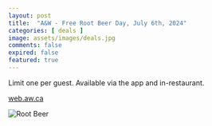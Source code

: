 ```yaml
---
layout: post
title:  "A&W - Free Root Beer Day, July 6th, 2024"
categories: [ deals ]
image: assets/images/deals.jpg
comments: false
expired: false
featured: true
---
```


Limit one per guest. Available via the app and in-restaurant.

[web.aw.ca](https://web.aw.ca/en/home)

![Root Beer](https://web.aw.ca/static/media/free-root-beer-2024-dt-en.c81c176e.jpg)
